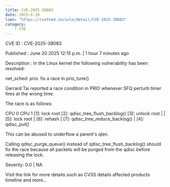 ```yaml
---
title: CVE-2025-38083
date: 2025-6-20
lien: "https://cvefeed.io/vuln/detail/CVE-2025-38083"
category:
    - CVE
---
```


CVE ID : CVE-2025-38083

Published :  June 20
2025
12:15 p.m. | 1 hour
7 minutes ago

Description : In the Linux kernel
the following vulnerability has been resolved:

net_sched: prio: fix a race in prio_tune()

Gerrard Tai reported a race condition in PRIO
whenever SFQ perturb timer
fires at the wrong time.

The race is as follows:

CPU 0                                 CPU 1
[1]: lock root
[2]: qdisc_tree_flush_backlog()
[3]: unlock root
 |
 |                                    [5]: lock root
 |                                    [6]: rehash
 |                                    [7]: qdisc_tree_reduce_backlog()
 |
[4]: qdisc_put()

This can be abused to underflow a parent's qlen.

Calling qdisc_purge_queue() instead of qdisc_tree_flush_backlog()
should fix the race
because all packets will be purged from the qdisc
before releasing the lock.

Severity: 0.0 | NA

Visit the link for more details
such as CVSS details
affected products
timeline
and more...
